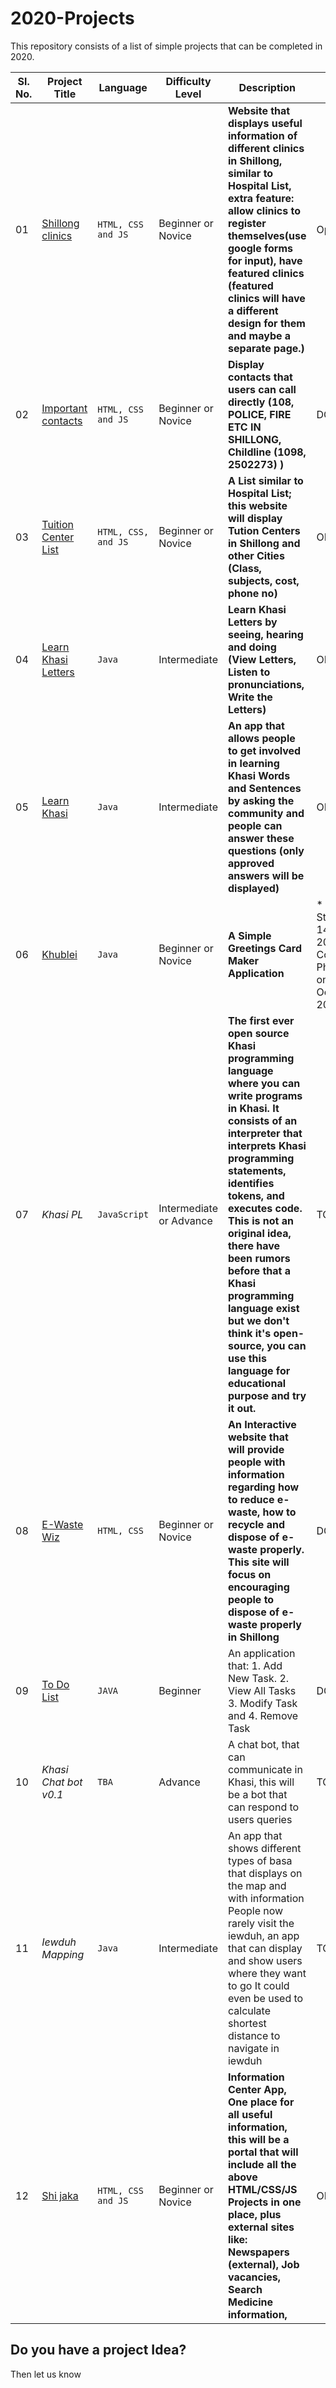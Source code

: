 # 2020-Projects
This repository consists of a list of simple projects that can be completed in 2020.

Sl. No. | Project Title | Language | Difficulty Level | Description| Status
--- | --- | --- | --- | --- | ---
01 | [Shillong clinics](https://sngur.github.io/Shillong-Clinics/) | `HTML, CSS and JS` | Beginner or Novice | **Website that displays useful information of different clinics in Shillong, similar to Hospital List, extra feature: allow clinics to register themselves(use google forms for input), have featured clinics (featured clinics will have a different design for them and maybe a separate page.)** | Open
02 | [Important contacts](https://sngur.github.io/Important-Contacts/) | `HTML, CSS and JS` | Beginner or Novice | **Display contacts that users can call directly (108, POLICE, FIRE ETC IN SHILLONG, Childline (1098, 2502273) )** | DONE
03 | [Tuition Center List](https://sngur.github.io/Tuition-Centers/) | `HTML, CSS, and JS` | Beginner or Novice | **A List similar to Hospital List; this website will display Tution Centers in Shillong and other Cities (Class, subjects, cost, phone no)** | OPEN
04 | [Learn Khasi Letters](https://github.com/sngur/Learn-Khasi-App) | `Java` | Intermediate | **Learn Khasi Letters by seeing, hearing and doing (View Letters, Listen to pronunciations, Write the Letters)** | OPEN
05 | [Learn Khasi](https://github.com/sngur/Learn-Khasi-App) | `Java` | Intermediate | **An app that allows people to get involved in learning Khasi Words and Sentences by asking the community and people can answer these questions (only approved answers will be displayed)** | OPEN
06 | [Khublei](https://github.com/sngur/Khublei) | `Java` | Beginner or Novice | **A Simple Greetings Card Maker Application** | * 1. Started on 14th Sept 2019  * 2. Completed Phase 1 on 6th October 2019
07 | *Khasi PL* | `JavaScript` | Intermediate or Advance | **The first ever open source Khasi programming language where you can write programs in Khasi. It consists of an interpreter that interprets Khasi programming statements, identifies tokens, and executes code. This is not an original idea, there have been rumors before that a Khasi programming language exist but we don't think it's open-source, you can use this language for educational purpose and try it out.** | TO DO
08 | [E-Waste Wiz](https://sngur.github.io/E-Waste-Wiz/) | `HTML, CSS` | Beginner or Novice | **An Interactive website that will provide people with information regarding how to reduce e-waste, how to recycle and dispose of e-waste properly. This site will focus on encouraging people to dispose of e-waste properly in Shillong** | DONE
09 | [To Do List](https://github.com/peace-shillong/My-Todo-App) | `JAVA` | Beginner | An application that: 1. Add New Task. 2. View All Tasks 3. Modify Task and 4. Remove Task | DONE
10 | *Khasi Chat bot v0.1* | `TBA` | Advance | A chat bot, that can communicate in Khasi, this will be a bot that can respond to users queries | TO DO
11 | *Iewduh Mapping* | `Java` | Intermediate | An app that shows different types of basa that displays on the map and with information People now rarely visit the iewduh, an app that can display and show users where they want to go It could even be used to calculate shortest distance to navigate in iewduh | TO DO
12 | [Shi jaka](https://github.com/sngur/shi-jaka) | `HTML, CSS and JS` | Beginner or Novice | **Information Center App, One place for all useful information, this will be a portal that will include all the above HTML/CSS/JS Projects in one place, plus external sites like: Newspapers (external), Job vacancies, Search Medicine information,** | OPEN

## Do you have a project Idea?

Then let us know
